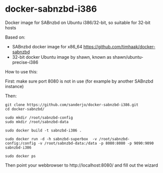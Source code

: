docker-sabnzbd-i386
===================

Docker image for SABnzbd on Ubuntu i386/32-bit, so suitable for 32-bit hosts

Based on:
- SABnzbd docker image for x86_64 https://github.com/timhaak/docker-sabnzbd
- 32-bit docker Ubuntu image by shawn, known as shawn/ubuntu-precise-i386

How to use this:

First: make sure port 8080 is not in use (for example by another SABnzbd instance)

Then:
```
git clone https://github.com/sanderjo/docker-sabnzbd-i386.git
cd docker-sabnzbd/

sudo mkdir /root/sabnzbd-config
sudo mkdir /root/sabnzbd-data

sudo docker build -t sabnzbd-i386 .

sudo docker run -d -h sabnzbd-superbox  -v /root/sabnzbd-config:/config -v /root/sabnzbd-data:/data -p 8080:8080 -p 9090:9090 sabnzbd-i386

sudo docker ps

```
Then point your webbrowser to http://localhost:8080/ and fill out the wizard
